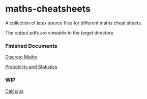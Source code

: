 # maths-cheatsheets
A collection of latex source files for different maths cheat sheets.

The output pdfs are viewable in the target directory.

### Finished Documents

[Discrete Maths](https://github.com/Eddykasp/maths-cheatsheets/blob/master/target/discrete-maths.pdf)

[Probability and Statistics](https://github.com/Eddykasp/maths-cheatsheets/blob/master/target/probability_statistics_formulas.pdf)

### WIP

[Calculus](https://github.com/Eddykasp/maths-cheatsheets/blob/master/target/calculus.pdf)
